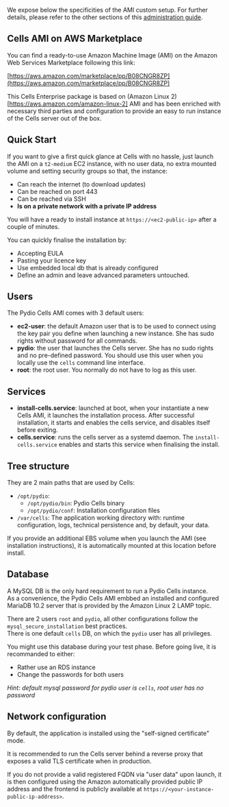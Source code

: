 We expose below the specificities of the AMI custom setup. For further details, please refer to the other sections of this [administration guide](https://pydio.com/en/docs/administration-guides).

## Cells  AMI on AWS Marketplace

You can find a ready-to-use Amazon Machine Image (AMI) on the Amazon Web Services Marketplace following this link:

[https://aws.amazon.com/marketplace/pp/B08CNGR8ZP](https://aws.amazon.com/marketplace/pp/B08CNGR8ZP)

This Cells Enterprise package is based on (Amazon Linux 2)[https://aws.amazon.com/amazon-linux-2] AMI and has been enriched with necessary third parties and configuration to provide an easy to run instance of the Cells server out of the box.

## Quick Start

If you want to give a first quick glance at Cells with no hassle, just launch the AMI on a `t2-medium` EC2 instance, with no user data, no extra mounted volume and setting security groups so that, the instance:

- Can reach the internet (to download updates)
- Can be reached on port 443
- Can be reached via SSH
- **Is on a private network with a private IP address**

You will have a ready to install instance at `https://<ec2-public-ip>` after a couple of minutes.

You can quickly finalise the installation by:

- Accepting EULA
- Pasting your licence key
- Use embedded local db that is already configured
- Define an admin and leave advanced parameters untouched.

## Users

The Pydio Cells AMI comes with 3 default users:

- **ec2-user**: the default Amazon user that is to be used to connect using the key pair you define when launching a new instance. She has sudo rights without password for all commands.
- **pydio**: the user that launches the Cells server. She has no sudo rights and no pre-defined password. You should use this user when you locally use the `cells` command line interface.
- **root**: the root user. You normally do not have to log as this user.

## Services

- **install-cells.service**: launched at boot, when your instantiate a new Cells  AMI, it launches the installation process. After successful installation, it starts and enables the cells service, and disables itself before exiting.
- **cells.service**: runs the cells server as a systemd daemon. The `install-cells.service` enables and starts this service when finalising the install.

## Tree structure

They are 2 main paths that are used by Cells:

- `/opt/pydio`:
  - `/opt/pydio/bin`: Pydio Cells binary
  - `/opt/pydio/conf`: Installation configuration files
- `/var/cells`: The application working directory with: runtime configuration, logs, technical persistence and, by default, your data.  

If you provide an additional EBS volume when you launch the AMI (see installation instructions), it is automatically mounted at this location before install.

## Database

A MySQL DB is the only hard requirement to run a Pydio Cells instance.  
As a convenience, the Pydio Cells AMI embbed an installed and configured MariaDB 10.2 server that is provided by the Amazon Linux 2 LAMP topic.  

There are 2 users `root` and `pydio`, all other configurations follow the `mysql_secure_installation` best practices.  
There is one default `cells` DB, on which the `pydio` user has all privileges.

You might use this database during your test phase. Before going live, it is recommanded to either:

- Rather use an RDS instance
- Change the passwords for both users

_Hint: default mysql password for pydio user is `cells`, root user has no password_

## Network configuration

By default, the application is installed using the "self-signed certificate" mode.

It is recommended to run the Cells server behind a reverse proxy that exposes a valid TLS certificate when in production.

If you do not provide a valid registered FQDN via "user data" upon launch, it is then configured using the Amazon automatically provided public IP address and the frontend is publicly available at `https://<your-instance-public-ip-address>`.